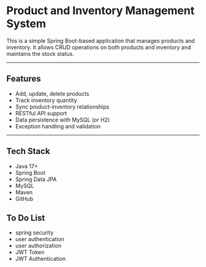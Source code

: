 
# Product and Inventory Management System

This is a simple Spring Boot-based application that manages products and inventory. It allows CRUD operations on both products and inventory and maintains the stock status.

---

##  Features

- Add, update, delete products
- Track inventory quantity
- Sync product-inventory relationships
- RESTful API support
- Data persistence with MySQL (or H2)
- Exception handling and validation

---

## Tech Stack

- Java 17+
- Spring Boot
- Spring Data JPA
- MySQL
- Maven
- GitHub

## To Do List
 - spring security
 - user authentication
 - user authorization
 - JWT Token
 - JWT Authentication
   




